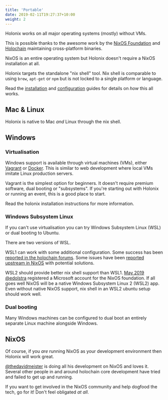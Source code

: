 ```yaml
---
title: 'Portable'
date: 2019-02-11T19:27:37+10:00
weight: 2
---
```


Holonix works on all major operating systems (mostly) without VMs.

This is possible thanks to the awesome work by the [NixOS Foundation](https://nixos.org/nixos/foundation.html) and [Holochain](https://holochain.org) maintaining cross-platform binaries.

NixOS is an entire operating system but Holonix doesn't require a NixOS installation at all.

Holonix targets the standalone "nix shell" tool.
Nix shell is comparable to using `brew`, `apt-get` or `npm` but is not locked to a single platform or language.

Read the [installation](/docs/install) and [configuration](/docs/config) guides for details on _how_ this all works.

## Mac & Linux

Holonix is native to Mac _and_ Linux through the nix shell.

## Windows

### Virtualisation

Windows support is available through virtual machines (VMs), either [Vagrant](https://www.vagrantup.com/) or [Docker](https://www.docker.com/). This is similar to web development where local VMs imitate Linux production servers.

Vagrant is the simplest option for beginners.
It doesn't require premium software, dual booting or "subsystems".
If you're starting out with Holonix or running an event, this is a good place to start.

Read the holonix installation instructions for more information.

### Windows Subsystem Linux

If you can't use virtualisation you can try Windows Subsystem Linux (WSL) or dual booting to Ubuntu.

There are two versions of WSL.

WSL1 can work with some additional configuration.
Some success has been [reported in the holochain forums](https://forum.holochain.org/t/im-spinning-up-some-docs-for-holonix-feedback-welcome/451/3?u=thedavidmeister).
Some issues have been [reported upstream in NixOS](https://github.com/NixOS/nix/issues/1203) with potential solutions.

WSL2 should provide better nix shell support than WSL1.
[May 2019](https://github.com/NixOS/nixpkgs/issues/30391#issuecomment-491350711) [@edolstra](https://github.com/edolstra) registered a Microsoft account for the NixOS foundation.
If all goes well NixOS will be a native Windows Subsystem Linux 2 (WSL2) app.
Even without native NixOS support, nix shell in an WSL2 ubuntu setup should work well.

### Dual booting

Many Windows machines can be configured to dual boot an entirely separate Linux machine alongside Windows.

## NixOS

Of course, if you _are_ running NixOS as your development environment then Holonix will work great.

[@thedavidmeister](https://github.com/thedavidmeister) is doing all his development on NixOS and loves it.
Several other people in and around holochain core development have tried and failed to get up and running.

If you want to get involved in the NixOS community and help dogfood the tech, go for it!
Don't feel obligated _at all_.
